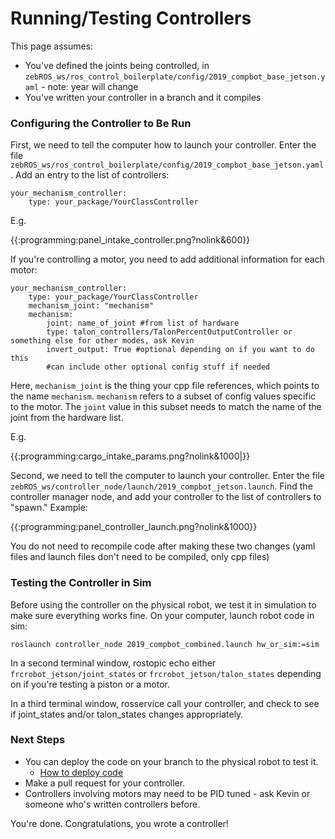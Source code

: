 #  Running/Testing Controllers # 

This page assumes:

  - You've defined the joints being controlled, in `zebROS_ws/ros_control_boilerplate/config/2019_compbot_base_jetson.yaml` - note: year will change
  - You've written your controller in a branch and it compiles

###  Configuring the Controller to Be Run ### 

First, we need to tell the computer how to launch your controller. Enter the file `zebROS_ws/ros_control_boilerplate/config/2019_compbot_base_jetson.yaml`. Add an entry to the list of controllers:

```
your_mechanism_controller:
    type: your_package/YourClassController
```

E.g.

{{:programming:panel_intake_controller.png?nolink&600}}

If you're controlling a motor, you need to add additional information for each motor:

```
your_mechanism_controller:
    type: your_package/YourClassController
    mechanism_joint: "mechanism"
    mechanism:
        joint: name_of_joint #from list of hardware
        type: talon_controllers/TalonPercentOutputController or something else for other modes, ask Kevin
        invert_output: True #optional depending on if you want to do this
        #can include other optional config stuff if needed
```

Here, `mechanism_joint` is the thing your cpp file references, which points to the name `mechanism`. `mechanism` refers to a subset of config values specific to the motor. The `joint` value in this subset needs to match the name of the joint from the hardware list.

E.g.

{{:programming:cargo_intake_params.png?nolink&1000|}}

Second, we need to tell the computer to launch your controller. Enter the file `zebROS_ws/controller_node/launch/2019_compbot_jetson.launch`. Find the controller manager node, and add your controller to the list of controllers to "spawn." Example:

{{:programming:panel_controller_launch.png?nolink&1000}}

You do not need to recompile code after making these two changes (yaml files and launch files don't need to be compiled, only cpp files)

###  Testing the Controller in Sim ### 

Before using the controller on the physical robot, we test it in simulation to make sure everything works fine. On your computer, launch robot code in sim:

`roslaunch controller_node 2019_compbot_combined.launch hw_or_sim:=sim`

In a second terminal window, rostopic echo either `frcrobot_jetson/joint_states` or `frcrobot_jetson/talon_states` depending on if you're testing a piston or a motor.

In a third terminal window, rosservice call your controller, and check to see if joint_states and/or talon_states changes appropriately.

###  Next Steps ### 

  - You can deploy the code on your branch to the physical robot to test it.
    - [How to deploy code](programming:deploying_code)
  - Make a pull request for your controller.
  - Controllers involving motors may need to be PID tuned - ask Kevin or someone who's written controllers before.

You're done. Congratulations, you wrote a controller!